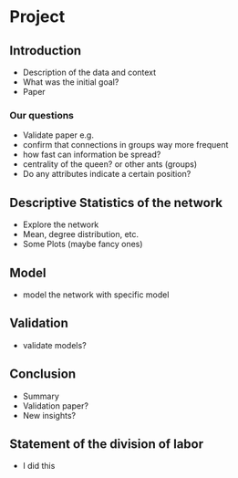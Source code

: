# Project

## Introduction
* Description of the data and context
* What was the initial goal?
* Paper 

### Our questions
* Validate paper e.g. 
* confirm that connections in groups way more frequent
* how fast can information be spread? 
* centrality of the queen? or other ants (groups)
* Do any attributes indicate a certain position?

## Descriptive Statistics of the network
* Explore the network
* Mean, degree distribution, etc.
* Some Plots (maybe fancy ones)

## Model
* model the network with specific model

## Validation
* validate models?

## Conclusion
* Summary
* Validation paper?
* New insights?

## Statement of the division of labor 
* I did this



